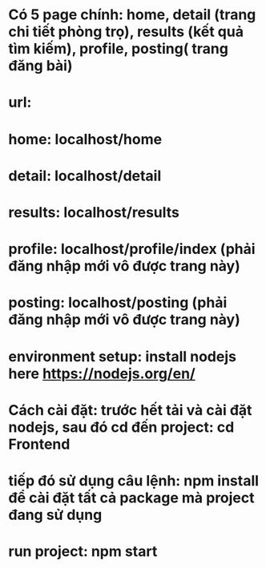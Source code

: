 # Có 5 page chính: home, detail (trang chi tiết phòng trọ), results (kết quả tìm kiếm), profile, posting( trang đăng bài)
# url:
# home: localhost/home
# detail: localhost/detail
# results: localhost/results 
# profile: localhost/profile/index (phải đăng nhập mới vô được trang này)
# posting: localhost/posting (phải đăng nhập mới vô được trang này)

# environment setup: install nodejs here https://nodejs.org/en/
# Cách cài đặt: trước hết tải và cài đặt nodejs, sau đó cd đến project: cd Frontend 
# tiếp đó sử dụng câu lệnh: npm install để cài đặt tất cả package mà project đang sử dụng
# run project: npm start

